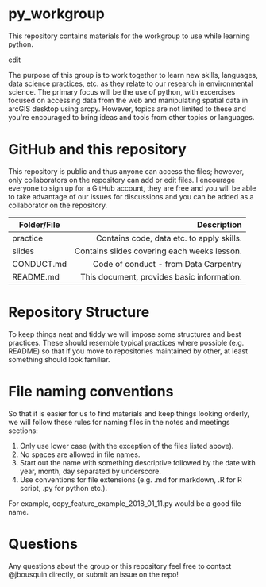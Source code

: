 # py_workgroup
This repository contains materials for the workgroup to use while learning python.

edit

The purpose of this group is to work together to learn new skills, languages, data science practices, etc. as they relate to our research in environmental science. The primary focus will be the use of python, with excercises focused on accessing data from the web and manipulating spatial data in arcGIS desktop using arcpy. However, topics are not limited to these and you're encouraged to bring ideas and tools from other topics or languages.

# GitHub and this repository
This repository is public and thus anyone can access the files; however, only collaborators on the repository can add or edit files. I encourage everyone to sign up for a GitHub account, they are free and you will be able to take advantage of our issues for discussions and you can be added as a collaborator on the repository.

| Folder/File   | Description  |
| ------------- |-------------------------------------------: |
| practice      | Contains code, data etc. to apply skills.   |
| slides        | Contains slides covering each weeks lesson. |
| CONDUCT.md    | Code of conduct - from Data Carpentry       |
| README.md     | This document, provides basic information.  |

# Repository Structure
To keep things neat and tiddy we will impose some structures and best practices. These should resemble typical practices where possible (e.g. README) so that if you move to repositories maintained by other, at least something should look familiar.


# File naming conventions
So that it is easier for us to find materials and keep things looking orderly, we will follow these rules for naming files in the notes and meetings sections:

1. Only use lower case (with the exception of the files listed above).
2. No spaces are allowed in file names.
3. Start out the name with something descriptive followed by the date with year, month, day separated by underscore.
4. Use conventions for file extensions (e.g. .md for markdown, .R for R script, .py for python etc.).

For example, copy_feature_example_2018_01_11.py would be a good file name.

# Questions
Any questions about the group or this repository feel free to contact @jbousquin directly, or submit an issue on the repo!
